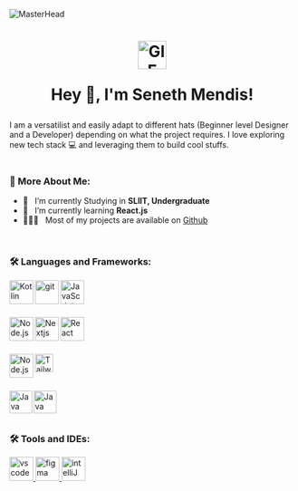 ![MasterHead](https://64.media.tumblr.com/268e759ae3c758ec3eb8bfefc3623c9e/920b990d29e470d6-06/s1280x1920/bf47934998f9fec89a4123428ca7d3efd7e513b8.gif)

<h1 align="center">
  <img align="center" alt="GIF" src="https://i.pinimg.com/750x/b4/57/5f/b4575f0afc789be897ed29e9884a4fd2.jpg" width="50px" height="50px" />
  
  Hey 👋, I'm Seneth Mendis! </h1>

I am a versatilist and easily adapt to different hats (Beginner level Designer and a Developer) depending on what the project requires. I love exploring new tech stack 💻 and leveraging them to build cool stuffs. 
<br/>
<br/>


### 👤 More About Me:

- 🔭 &nbsp; I’m currently Studying in  **SLIIT, Undergraduate**
- 🌱 &nbsp; I’m currently learning **React.js**
- 👨🏻‍💻 &nbsp; Most of my projects are available on [Github](https://github.com/wolfy-six/)
<br>

### 🛠 Languages and Frameworks:

<img align="left" alt="Kotlin" height ="42px" src="https://upload.wikimedia.org/wikipedia/commons/thumb/8/80/HTML5_logo_resized.svg/1200px-HTML5_logo_resized.svg.png"></a>
<a href="https://git-scm.com/" target="_blank"> <img src="https://i.pinimg.com/originals/eb/7e/20/eb7e20e646f5b7ec9ed4f8f78a5dee8f.png" align="left" alt="git" height='42px'/> </a>
<a href="https://developer.mozilla.org/en-US/docs/Web/JavaScript" target="_blank"> <img align="left" alt="JavaScript" height ="42px"  src="https://raw.githubusercontent.com/rahul-jha98/github_readme_icons/main/language_and_tools/square/javascript/javascript.svg"> </a>

<br>
<br>
<br>




<a href="https://nodejs.org" target="_blank"><img align="left" alt="Node.js" height ="42px" src="https://raw.githubusercontent.com/rahul-jha98/github_readme_icons/main/language_and_tools/square/node/node.svg"></a>
<a href="[https://reactjs.org/](https://nextjs.org/)" target="_blank"> <img align="left" alt="Nextjs" height ="42px" src="https://seeklogo.com/images/N/next-js-logo-7929BCD36F-seeklogo.com.png"></a>

<a href="https://reactjs.org/" target="_blank"> <img align="left" alt="React" height ="42px" src="https://raw.githubusercontent.com/rahul-jha98/github_readme_icons/main/language_and_tools/square/react/react.svg"></a>
<br>
<br>
<br>


<a href="https://nodejs.org" target="_blank"><img align="left" alt="Node.js" height ="42px" src="https://getbootstrap.com/docs/5.3/assets/brand/bootstrap-logo-shadow.png"></a>
<a href="https://tailwindcss.com/" target="_blank"> <img align="left" alt="Tailwind" height ="32px" src="https://tailwindcss.com/_next/static/media/tailwindcss-mark.3c5441fc7a190fb1800d4a5c7f07ba4b1345a9c8.svg"></a>

<br>
<br>

<br>

<a href="https://flutter.dev/" target="_blank"><img align="left" alt="Java" height ="40px" src="https://storage.googleapis.com/cms-storage-bucket/4fd5520fe28ebf839174.svg"></a>


<a href="https://firebase.google.com/" target="_blank"><img align="left" alt="Java" height ="40px" src="https://firebase.google.com/static/images/brand-guidelines/logo-built_white.png"></a>


<br>
<br>
<br>

### 🛠 Tools and IDEs:
<a href="https://code.visualstudio.com/" target="blank"> <img src="https://code.visualstudio.com/assets/images/code-stable.png" alt="vscode" height='42px'/> </a><a href="https://www.figma.com/" target="_blank" style="padding-top:20px"> <img src="https://raw.githubusercontent.com/rahul-jha98/github_readme_icons/main/language_and_tools/square/figma/figma.svg" alt="figma" height='42px'/> </a><a href="https://www.jetbrains.com/idea/" target="blank"> <img src="https://resources.jetbrains.com/storage/products/company/brand/logos/jb_beam.png" alt="intelliJ" height='42px'/> </a>


<br>
